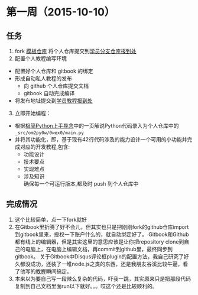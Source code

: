 # 第一周（2015-10-10）
## 任务   
1. fork [模板仓库](https://github.com/OpenMindClub/OMOOC2py) 将个人仓库提交到[学员分支仓库报到处](https://github.com/OpenMindClub/OMOOC2py/issues/4)
2. 配置个人教程编写环境
 - 配置好个人仓库和 gitbook 的绑定
 - 形成自动私人教程的发布  
 	- 向 github 个人仓库提交文档  
 	- gitbook 自动完成编译
 - 将发布地址提交到[学员教程报到处](https://github.com/OpenMindClub/OMOOC2py/issues/5) 
3. 立即开始编程：
 - 根据[极简Python上手导念](https://github.com/OpenMindClub/OMOOC2py/issues/5)中的一页解说Python代码录入为个人仓库中的`_src/om2py0w/0wex0/main.py`
 - 并将其功能化，即，基于现有42行代码涉及的能力设计一个可用的小功能并完成对应的开发教程,包含:
	- 功能设计
    - 技术要点
    - 实现难点
    - 涉及知识  
确保每一个可运行版本,都及时 push 到个人仓库中

## 完成情况
1. 这个比较简单，点一下fork就好
2. 在Gitbook里折腾了好不会儿，但其实也只是把刚刚fork的github仓库import到gitbook里来，授权一下账户什么的，就自动绑定好了。
	Gitbook和Github都有线上的编辑器，但是其实这里的意思应该是让你把repository clone到自己的电脑上，在电脑上编辑文档，再commit到github里，最终同步到gitbook。
	关于Gitbook中Disqus评论框plugin的配置方法，我自己研究了好久都没成功，还装了一堆node.js之类的东西，还是我朋友谷溪比较牛逼，看了他写的[教程](https://zjuguxi.gitbooks.io/hard-way-to-python/content/week/disqus.html)瞬间搞定。
3. 本来以为要自己写一段辣么复杂的代码，吓我一跳，其实原来只是把那段代码复制到自己文档里面run以下就好。。。哎这个还是比较顺利的。